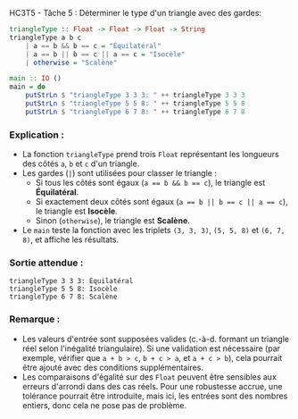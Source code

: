 HC3T5 - Tâche 5 : Déterminer le type d'un triangle avec des gardes:

```haskell
triangleType :: Float -> Float -> Float -> String
triangleType a b c
    | a == b && b == c = "Équilatéral"
    | a == b || b == c || a == c = "Isocèle"
    | otherwise = "Scalène"

main :: IO ()
main = do
    putStrLn $ "triangleType 3 3 3: " ++ triangleType 3 3 3
    putStrLn $ "triangleType 5 5 8: " ++ triangleType 5 5 8
    putStrLn $ "triangleType 6 7 8: " ++ triangleType 6 7 8
```

### Explication :
- La fonction `triangleType` prend trois `Float` représentant les longueurs des côtés `a`, `b` et `c` d'un triangle.
- Les gardes (`|`) sont utilisées pour classer le triangle :
  - Si tous les côtés sont égaux (`a == b && b == c`), le triangle est **Équilatéral**.
  - Si exactement deux côtés sont égaux (`a == b || b == c || a == c`), le triangle est **Isocèle**.
  - Sinon (`otherwise`), le triangle est **Scalène**.
- Le `main` teste la fonction avec les triplets `(3, 3, 3)`, `(5, 5, 8)` et `(6, 7, 8)`, et affiche les résultats.

### Sortie attendue :
```
triangleType 3 3 3: Équilatéral
triangleType 5 5 8: Isocèle
triangleType 6 7 8: Scalène
```

### Remarque :
- Les valeurs d'entrée sont supposées valides (c.-à-d. formant un triangle réel selon l'inégalité triangulaire). Si une validation est nécessaire (par exemple, vérifier que `a + b > c`, `b + c > a`, et `a + c > b`), cela pourrait être ajouté avec des conditions supplémentaires.
- Les comparaisons d'égalité sur des `Float` peuvent être sensibles aux erreurs d'arrondi dans des cas réels. Pour une robustesse accrue, une tolérance pourrait être introduite, mais ici, les entrées sont des nombres entiers, donc cela ne pose pas de problème.
